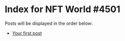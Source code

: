 # Index for NFT World #4501
Posts will be displayed in the order below:

- [Your first post](./001-first.md)

